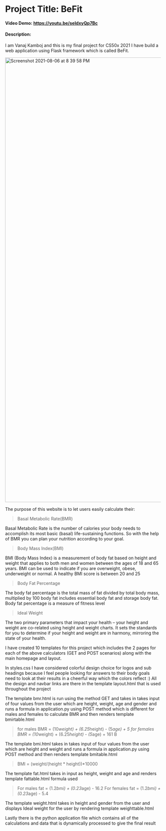 # Project Title: BeFit
#### Video Demo:  https://youtu.be/seIdxyQp7Bc

#### Description:

I am Vanaj Kamboj and this is my final project for CS50x 2021
I have build a web application using Flask framework which is called BeFit.


<img width="1440" alt="Screenshot 2021-08-06 at 8 39 58 PM" src="https://user-images.githubusercontent.com/62696144/128532068-f501a3d1-bbf4-4904-9a6f-385df6ea0ee5.png">


The purpose of this website is to let users easily calculate their:
> Basal Metabolic Rate(BMR)

Basal Metabolic Rate is the number of calories your body needs to accomplish its most basic (basal) life-sustaining functions.
So with the help of BMR you can plan your nutrition according to your goal.

> Body Mass Index(BMI)

BMI (Body Mass Index) is a measurement of body fat based on height and weight that applies to both men and women between the
ages of 18 and 65 years. BMI can be used to indicate if you are overweight, obese, underweight or normal. A healthy BMI score
is between 20 and 25

> Body Fat Percentage

The body fat percentage is the total mass of fat divided by total body mass, multiplied by 100 body fat includes essential
body fat and storage body fat. Body fat percentage is a measure of fitness level
> Ideal Weight

The two primary parameters that impact your health – your height and weight are co-related using height and weight charts.
It sets the standards for you to determine if your height and weight are in harmony, mirroring the state of your health.


I have created 10 templates for this project which includes the 2 pages for each of the above
calculators (GET and POST scenarios) along with the main homepage and layout.

In styles.css I have considered colorful design choice for logos and sub headings because I feel people looking
for answers to their body goals need to look at their results in a cheerful way which the colors
reflect :)
All the design and navbar links are there in the template layout.html that is used throughout the project

The template bmr.html is run using the method GET and takes in takes input of four values from the user which are height, weight, age and gender
and runs a formula in application.py using POST method which is different for males and females to calculate BMR
and then renders template bmirtable.html
> for males BMR = (10*weight) + (6.25*height) - (5*age) + 5
> for females BMR = (10*weight) + (6.25*height) - (5*age) + 161
B


The template bmi.html takes in takes input of four values from the user which are height and weight
and runs a formula in application.py using POST method and then renders template bmitable.html
> BMI = (weight/(height * height))*10000

The template fat.html takes in input as height, weight and age and renders template fattable.html
formula used
> For males fat = (1.2*bmi) + (0.23*age) - 16.2
> For females fat = (1.2*bmi) + (0.23*age) - 5.4

The template weight.html takes in height and gender from the user and displays Ideal weight for the user
by rendering template weighttable.html

Lastly there is the python application file which contains all of the calculations and data that is
dynamically processed to give the final result
